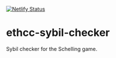 [![Netlify Status](https://api.netlify.com/api/v1/badges/3ac1ac8f-fbbd-4d74-9f93-6ae0d6ff217e/deploy-status)](https://schelling-sybil-checker.netlify.app)

# ethcc-sybil-checker

Sybil checker for the Schelling game.
